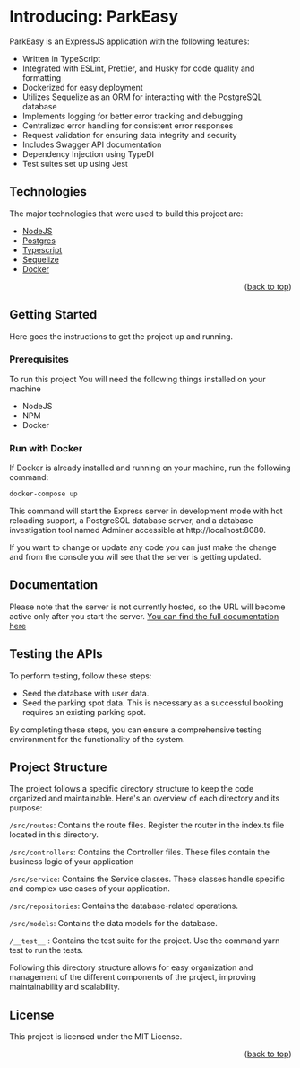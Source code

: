 # Introducing: ParkEasy

ParkEasy is an ExpressJS application with the following features:

- Written in TypeScript
- Integrated with ESLint, Prettier, and Husky for code quality and formatting
- Dockerized for easy deployment
- Utilizes Sequelize as an ORM for interacting with the PostgreSQL database
- Implements logging for better error tracking and debugging
- Centralized error handling for consistent error responses
- Request validation for ensuring data integrity and security
- Includes Swagger API documentation
- Dependency Injection using TypeDI
- Test suites set up using Jest

## Technologies

The major technologies that were used to build this project are:

- [NodeJS](https://nodejs.org/en/)
- [Postgres](https://www.postgresql.org/)
- [Typescript](https://www.typescriptlang.org/)
- [Sequelize](https://sequelize.org/)
- [Docker](https://www.docker.com/)

<p align="right">(<a href="#top">back to top</a>)</p>

## Getting Started

Here goes the instructions to get the project up and running.

### Prerequisites

To run this project You will need the following things installed on your machine

- NodeJS
- NPM
- Docker 

### Run with Docker

If Docker is already installed and running on your machine, run the following command:

```sh
docker-compose up
```

This command will start the Express server in development mode with hot reloading support, a PostgreSQL database server, and a database investigation tool named Adminer accessible at http://localhost:8080.

If you want to change or update any code you can just make the change and from the console you will see that the server is getting updated.

## Documentation
Please note that the server is not currently hosted, so the URL will become active only after you start the server.
[You can find the full documentation here](http://localhost:4000/api-docs/)


## Testing the APIs

To perform testing, follow these steps:

- Seed the database with user data.
- Seed the parking spot data. This is necessary as a successful booking requires an existing parking spot.

By completing these steps, you can ensure a comprehensive testing environment for the functionality of the system.


## Project Structure

The project follows a specific directory structure to keep the code organized and maintainable. Here's an overview of each directory and its purpose:

`/src/routes`: Contains the route files. Register the router in the index.ts file located in this directory.

`/src/controllers`: Contains the Controller files. These files contain the business logic of your application

`/src/service`: Contains the Service classes. These classes handle specific and complex use cases of your application.

`/src/repositories`: Contains the database-related operations.

`/src/models`: Contains the data models for the database.

`/__test__` : Contains the test suite for the project. Use the command yarn test to run the tests.

Following this directory structure allows for easy organization and management of the different components of the project, improving maintainability and scalability.

## License

This project is licensed under the MIT License.

<p align="right">(<a href="#top">back to top</a>)</p>